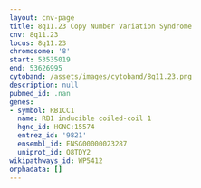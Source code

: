 ```yaml
---
layout: cnv-page
title: 8q11.23 Copy Number Variation Syndrome
cnv: 8q11.23
locus: 8q11.23
chromosome: '8'
start: 53535019
end: 53626995
cytoband: /assets/images/cytoband/8q11.23.png
description: null
pubmed_id: .nan
genes:
- symbol: RB1CC1
  name: RB1 inducible coiled-coil 1
  hgnc_id: HGNC:15574
  entrez_id: '9821'
  ensembl_id: ENSG00000023287
  uniprot_id: Q8TDY2
wikipathways_id: WP5412
orphadata: []
---
```

